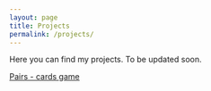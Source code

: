 ```yaml
---
layout: page
title: Projects
permalink: /projects/
---
```


Here you can find my projects. To be updated soon.

[Pairs - cards game](./solitaire/solitaire.html)
